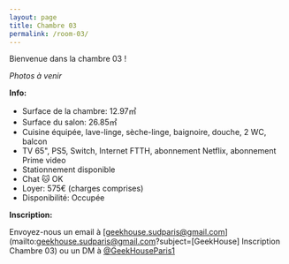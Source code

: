 ```yaml
---
layout: page
title: Chambre 03
permalink: /room-03/
---
```

Bienvenue dans la chambre 03 !

*Photos à venir*

**Info:**

* Surface de la chambre: 12.97&#13217;
* Surface du salon: 26.85&#13217;
* Cuisine équipée, lave-linge, sèche-linge, baignoire, douche, 2 WC, balcon
* TV 65", PS5, Switch, Internet FTTH, abonnement Netflix, abonnement Prime video
* Stationnement disponible
* Chat 🐱 OK
* Loyer: 575&#8364; (charges comprises)
* Disponibilité: Occupée

**Inscription:**

Envoyez-nous un email à [geekhouse.sudparis@gmail.com](mailto:geekhouse.sudparis@gmail.com?subject=[GeekHouse] Inscription Chambre 03) ou un DM à [@GeekHouseParis1](https://twitter.com/GeekHouseParis1)
